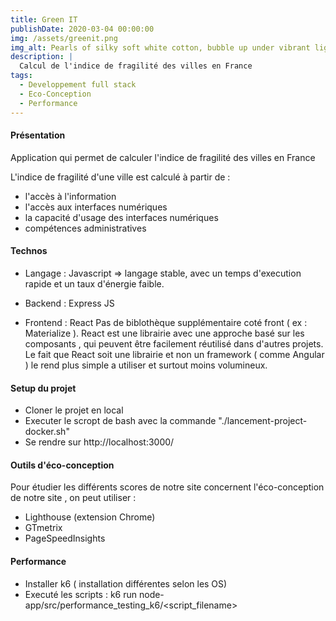 ```yaml
---
title: Green IT
publishDate: 2020-03-04 00:00:00
img: /assets/greenit.png
img_alt: Pearls of silky soft white cotton, bubble up under vibrant lighting
description: |
  Calcul de l'indice de fragilité des villes en France
tags:
  - Developpement full stack
  - Eco-Conception
  - Performance
---
```


#### Présentation

Application qui permet de calculer l'indice de fragilité des villes en France

L'indice de fragilité d'une ville est calculé à partir de :

- l'accès à l'information
- l'accès aux interfaces numériques
- la capacité d'usage des interfaces numériques
- compétences administratives

#### Technos

- Langage : Javascript => langage stable, avec un temps d'execution rapide et un taux d'énergie faible.

- Backend : Express JS
- Frontend : React
  Pas de biblothèque supplémentaire coté front ( ex : Materialize ). React est une librairie avec une approche basé sur les composants , qui peuvent être facilement réutilisé dans d'autres projets. Le fait que React soit une librairie et non un framework ( comme Angular ) le rend plus simple a utiliser et surtout moins volumineux.

#### Setup du projet

- Cloner le projet en local
- Executer le scropt de bash avec la commande "./lancement-project-docker.sh"
- Se rendre sur http://localhost:3000/

#### Outils d'éco-conception

Pour étudier les différents scores de notre site concernent l'éco-conception de notre site , on peut utiliser :

- Lighthouse (extension Chrome)
- GTmetrix
- PageSpeedInsights

#### Performance

- Installer k6 ( installation différentes selon les OS)
- Executé les scripts : k6 run node-app/src/performance_testing_k6/<script_filename>

